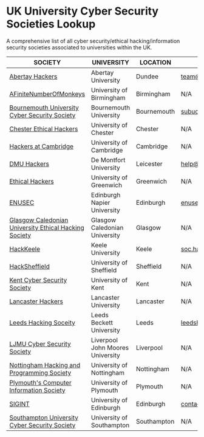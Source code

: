 # UK University Cyber Security Societies Lookup
A comprehensive list of all cyber security/ethical hacking/information security societies associated to universities within the UK.

|SOCIETY         | UNIVERSITY                      | LOCATION         | EMAIL               | TWITTER               |
|---|---|---|---|---|
|[Abertay Hackers](https://hacksoc.co.uk/) |Abertay University | Dundee|team@hacksoc.ac.uk| @AbertayHackers
|[AFiniteNumberOfMonkeys](http://afnom.net/)|University of Birmingham|Birmingham|N/A|N/A |
|[Bournemouth University Cyber Security Society](https://bucsu.bournemouth.ac.uk/subu-cyber-security-society/)|Bournemouth University|Bournemouth|subucybersecuritysoc@bournemouth.ac.uk | @_BUCSS |
|[Chester Ethical Hackers](https://www.chestersu.com/activities/societies/society/10956/)|University of Chester|Chester| N/A| @chesterhackers |
|[Hackers at Cambridge](https://hackersatcambridge.com/)|University of Cambridge|Cambridge| N/A|N/A|
|[DMU Hackers](https://www.demontfortsu.com/soc/DMUHackers/)|De Montfort University|Leicester|help@dmuhackers.com|@dmuhackers|
|[Ethical Hackers](https://www.suug.co.uk/societies/ethicalhackers/)|University of Greenwich|Greenwich| N/A | @UoG_Hackers |
|[ENUSEC](https://enusec.org/)|Edinburgh Napier University|Edinburgh| enusec@gmail.com| @\_enusec\_ |
|[Glasgow Caledonian University Ethical Hacking Society](https://www.gcustudents.co.uk/groups/gcu-ethical-hacking-society)|Glasgow Caledonian University|Glasgow| N/A| @gcustudents |
|[HackKeele](http://www.hackkeele.co.uk/)|Keele University|Keele|soc.hack@keele.ac.uk| @hackkeele |
|[HackSheffield](https://www.hacksheffield.co/)|University of Sheffield|Sheffield| N/A| @hacksheffield |
|[Kent Cyber Security Society](https://kentunion.co.uk/activities/cyber-security)|University of Kent|Kent| N/A| N/A |
|[Lancaster Hackers](https://luhack.github.io/)|Lancaster University|Lancaster| N/A| N/A | @lancsunihackers |
|[Leeds Hacking Soceity](http://leedshackingsociety.co.uk/)|Leeds Beckett University|Leeds|leedshackingsociety@gmail.com| @leedsehs |
|[LJMU Cyber Security Society](https://ljmusecuritysociety.wordpress.com/)|Liverpool John Moores University|Liverpool| N/A| N/A|
|[Nottingham Hacking and Programming Society](https://www.su.nottingham.ac.uk/societies/society/hack/)|University of Nottingham|Nottingham| N/A| @hacksocnotts |
|[Plymouth's Computer Information Society](https://www.upsu.com/societies/9419/)|University of Plymouth|Plymouth| N/A| N/A|
|[SIGINT](https://sigint.mx/)|University of Edinburgh|Edinburgh|contact@sigint.mx|@siginthq|
|[Southampton University Cyber Security Society](https://www.sucss.org/)|University of Southampton|Southampton| N/A| N/A |
